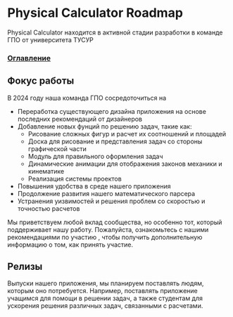 # Physical Calculator Roadmap

Physical Calculator находится в активной стадии разработки в команде ГПО от университета ТУСУР

### [Оглавление](index.md)

## Фокус работы

В 2024 году наша команда ГПО сосредоточиться на 
- Переработка существующего дизайна приложения на основе последних рекомендаций от дизайнеров
- Добавление новых фунций по решению задач, такие как:
  - Рисование сложных фигур и расчет их соотношений и площадей
  - Доска для рисование и представления задач со стороны графической части
  - Модуль для правильного оформления задач
  - Динамические анимации для отображения законов механики и кинематике
  - Реализация системы проектов
- Повышения удобства в среде нашего приложения
- Продолжение развития нашего математического парсера 
- Устранения уизвимостей и решения проблем со скоростью и точностью расчетов

Мы приветствуем любой вклад сообщества, но особенно тот, который поддерживает нашу работу. Пожалуйста, ознакомьтесь с нашими рекомендациями по участию , чтобы получить дополнительную информацию о том, как принять участие.

## Релизы

Выпуски нашего приложения, мы планируем поставлять людям, которым оно потребуется. Например, поставлять приложение учащимся для помощи в решении задач, а также студентам для ускорения решения различных задач, связанными с расчетами.